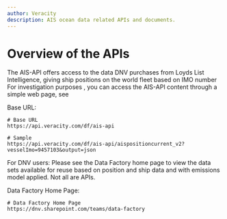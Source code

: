 ```yaml
---
author: Veracity
description: AIS ocean data related APIs and documents.
---
```


# Overview of the APIs
The AIS-API offers access to the data DNV purchases from Loyds List Intelligence, giving ship positions on the world fleet based on IMO number
For investigation purposes , you can  access  the AIS-API content through a simple web page, see

Base URL:
```
# Base URL
https://api.veracity.com/df/ais-api

# Sample
https://api.veracity.com/df/ais-api/aispositioncurrent_v2?vesselImo=9457103&output=json
```

For DNV users: Please see the Data Factory home page to view the data sets available for reuse  based on position and ship data and with emissions model applied. Not all are APIs.

Data Factory Home Page:
```
# Data Factory Home Page
https://dnv.sharepoint.com/teams/data-factory
```